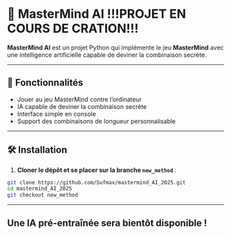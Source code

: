 # 🎯 MasterMind AI !!!PROJET EN COURS DE CRATION!!!

**MasterMind AI** est un projet Python qui implémente le jeu **MasterMind** avec une intelligence artificielle capable de deviner la combinaison secrète.

---

## 🔹 Fonctionnalités

- Jouer au jeu MasterMind contre l’ordinateur
- IA capable de deviner la combinaison secrète
- Interface simple en console
- Support des combinaisons de longueur personnalisable

---

## 🛠️ Installation

1. **Cloner le dépôt et se placer sur la branche `new_method`** :

```bash
git clone https://github.com/Sufmax/mastermind_AI_2025.git
cd mastermind_AI_2025
git checkout new_method
```

---
## Une IA pré-entraînée sera bientôt disponible !
